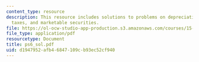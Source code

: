 ```yaml
---
content_type: resource
description: This resource includes solutions to problems on depreciation, deferred
  taxes, and marketable securities.
file: https://ol-ocw-studio-app-production.s3.amazonaws.com/courses/15-501-introduction-to-financial-and-managerial-accounting-spring-2004/d1947952afb46847109cb93ec52cf940_ps6_sol.pdf
file_type: application/pdf
resourcetype: Document
title: ps6_sol.pdf
uid: d1947952-afb4-6847-109c-b93ec52cf940
---
```

